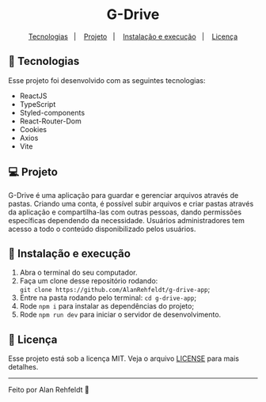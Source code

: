 <h1 align="center">
  G-Drive
</h1>

<p align="center">
  <a href="#-tecnologias">Tecnologias</a>&nbsp;&nbsp;&nbsp;|&nbsp;&nbsp;&nbsp;
  <a href="#-projeto">Projeto</a>&nbsp;&nbsp;&nbsp;|&nbsp;&nbsp;&nbsp;
  <a href="#-instalação-e-execução">Instalação e execução</a>&nbsp;&nbsp;&nbsp;|&nbsp;&nbsp;&nbsp;
  <a href="#memo-licença">Licença</a>
</p>

<!-- <p align="center">
  <img width="100%" alt="Captura de Tela 2022-12-03 às 19 40 55" src="https://user-images.githubusercontent.com/101195591/205465127-d4414008-3d53-49df-a552-5ac593b12a3a.png">
</p> -->

## 🚀 Tecnologias

Esse projeto foi desenvolvido com as seguintes tecnologias:

- ReactJS
- TypeScript
- Styled-components
- React-Router-Dom
- Cookies
- Axios
- Vite

## 💻 Projeto

G-Drive é uma aplicação para guardar e gerenciar arquivos através de pastas. Criando uma conta, é possível subir arquivos e criar pastas através da aplicação e compartilha-las com outras pessoas, dando permissões específicas dependendo da necessidade. Usuários administradores tem acesso a todo o conteúdo disponibilizado pelos usuários.

## 🚀 Instalação e execução

1. Abra o terminal do seu computador. 
3. Faça um clone desse repositório rodando: <br> `git clone https://github.com/AlanRehfeldt/g-drive-app`;
4. Entre na pasta rodando pelo terminal: `cd g-drive-app`;
5. Rode `npm i` para instalar as dependências do projeto;
6. Rode `npm run dev` para iniciar o servidor de desenvolvimento.

## :memo: Licença

Esse projeto está sob a licença MIT. Veja o arquivo [LICENSE](LICENSE.md) para mais detalhes.

---

Feito por Alan Rehfeldt :wave: 
